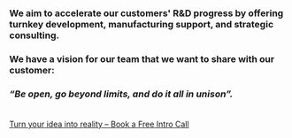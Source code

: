 
### We aim to accelerate our customers' R&D progress by offering turnkey development, manufacturing support, and strategic consulting.  

### We have a vision for our team that we want to share with our customer: 

### *“Be open, go beyond limits, and do it all in unison”.*</br></br>

[Turn your idea into reality – Book a Free Intro Call](mailto:info@dd-solve.com)
